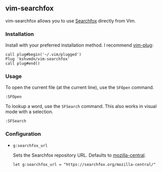 ## vim-searchfox

vim-searchfox allows you to use [Searchfox](https://searchfox.org) directly from Vim.

### Installation

Install with your preferred installation method. I recommend [vim-plug](https://github.com/junegunn/vim-plug):

```vim
call plug#begin('~/.vim/plugged')
Plug 'kshvmdn/vim-searchfox'
call plug#end()
```

### Usage

To open the current file (at the current line), use the `SFOpen` command.

```
:SFOpen
```

To lookup a word, use the `SFSearch` command. This also works in visual mode with a selection.

```
:SFSearch
```

### Configuration

- `g:searchfox_url`

  Sets the Searchfox repository URL. Defaults to [mozilla-central](https://hg.mozilla.org/mozilla-central).

  ```vim
  let g:searchfox_url = "https://searchfox.org/mozilla-central/"
  ```
